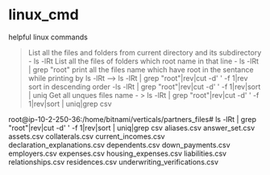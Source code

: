 # linux_cmd
helpful linux commands

> List all the files and folders from current directory and its subdirectory - ls -lRt
> List all the files of folders which root name in that line - ls -lRt | grep "root"
> print all the files name which have root in the sentance while printing by ls -lRt --> ls -lRt | grep "root"|rev|cut -d' ' -f 1|rev
> sort in descending order -ls -lRt | grep "root"|rev|cut -d' ' -f 1|rev|sort | uniq
> Get all unques files name - > ls -lRt | grep "root"|rev|cut -d' ' -f 1|rev|sort | uniq|grep csv

root@ip-10-2-250-36:/home/bitnami/verticals/partners_files# ls -lRt | grep "root"|rev|cut -d' ' -f 1|rev|sort | uniq|grep csv
aliases.csv
answer_set.csv
assets.csv
collaterals.csv
current_incomes.csv
declaration_explanations.csv
dependents.csv
down_payments.csv
employers.csv
expenses.csv
housing_expenses.csv
liabilities.csv
relationships.csv
residences.csv
underwriting_verifications.csv

